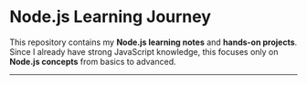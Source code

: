# Node.js Learning Journey

This repository contains my **Node.js learning notes** and **hands-on projects**.  
Since I already have strong JavaScript knowledge, this focuses only on **Node.js concepts** from basics to advanced.

---
